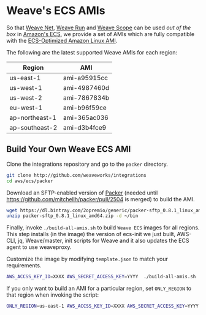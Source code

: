 # Weave's ECS AMIs

So that [Weave Net](http://weave.works/net), [Weave Run](http://weave.works/run)
and [Weave Scope](http://weave.works/scope) can be used *out of the box* in
[Amazon's ECS](http://docs.aws.amazon.com/AmazonECS/latest/developerguide/Welcome.html),
we provide a set of AMIs which are fully compatible with the
[ECS-Optimized Amazon Linux AMI](https://aws.amazon.com/marketplace/pp/B00U6QTYI2).

The following are the latest supported Weave AMIs for each region:

<!--- This table is machine-parsed by
https://github.com/weaveworks/guides/blob/master/aws-ecs/setup.sh, please do
not remove it and respect the format! -->

| Region         | AMI          |
|----------------|--------------|
| us-east-1      | ami-a95915cc |
| us-west-1      | ami-4987460d |
| us-west-2      | ami-7867834b |
| eu-west-1      | ami-b96f59ce |
| ap-northeast-1 | ami-365ac036 |
| ap-southeast-2 | ami-d3b4fce9 |


## Build Your Own Weave ECS AMI


Clone the integrations repository and go to the `packer` directory.

```bash
git clone http://github.com/weaveworks/integrations
cd aws/ecs/packer
```

Download an SFTP-enabled version of [Packer](https://www.packer.io/) (needed
until https://github.com/mitchellh/packer/pull/2504 is merged) to build the AMI.

```bash
wget https://dl.bintray.com/2opremio/generic/packer-sftp_0.8.1_linux_amd64.zip
unzip packer-sftp_0.8.1_linux_amd64.zip -d ~/bin
```

Finally, invoke `./build-all-amis.sh` to build `Weave ECS` images for all
regions. This step installs (in the image) the version of ecs-init we just
built, AWS-CLI, jq, Weave/master, init scripts for Weave and it also updates the ECS
agent to use weaveproxy.

Customize the image by modifying `template.json` to match your
requirements.

```bash
AWS_ACCSS_KEY_ID=XXXX AWS_SECRET_ACCESS_KEY=YYYY  ./build-all-amis.sh
```

If you only want to build an AMI for a particular region, set `ONLY_REGION` to
that region when invoking the script:

```bash
ONLY_REGION=us-east-1 AWS_ACCSS_KEY_ID=XXXX AWS_SECRET_ACCESS_KEY=YYYY  ./build-all-amis.sh
```

